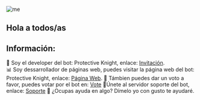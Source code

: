 ![me](https://media.discordapp.net/attachments/649756523437752330/790314062457208832/Animated-Gif-Background-1920x1080-Free-Hd-Gif-Wallpapers-.gif?width=721&height=406)

## Hola a todos/as

## Información:

🤖 Soy el developer del bot: Protective Knight, enlace: [Invitación](https://discord.com/oauth2/authorize?client_id=735651578274513098&scope=bot&permissions=268438718).  
📊 Soy dessarrollador de páginas web, puedes visitar la página web del bot: Protective Knight, enlace: [Página Web](https://protectiveknight.000webhostapp.com/).
🎉 Támbien puedes dar un voto a favor, puedes votar por el bot en: [Vote](https://top.gg/bot/735651578274513098/vote)
🤔Únete al servidor soporte del bot, enlace: [Soporte](https://discord.com/invite/Q9tnFt4)
💬 ¿Ocupas ayuda en algo? Dímelo yo con gusto te ayudaré.

